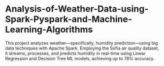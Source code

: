 # Analysis-of-Weather-Data-using-Spark-Pyspark-and-Machine-Learning-Algorithms
This project analyzes weather—specifically, humidity prediction—using big data techniques with Apache Spark. Employing the Sofia air quality dataset, it streams, processes, and predicts humidity in real-time using Linear Regression and Decision Tree ML models, achieving up to 78% accuracy.
